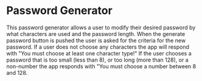 
# Password Generator
This password generator allows a user to modify their desired password by what characters are used and the password length. When the generate password button is pushed the user is asked for the criteria for the new password. If a user does not choose any characters the app will respond with "You must choose at least one character type!" If the user chooses a password that is too small (less than 8), or too long (more than 128), or a non-number the app responds with "You must choose a number between 8 and 128.



